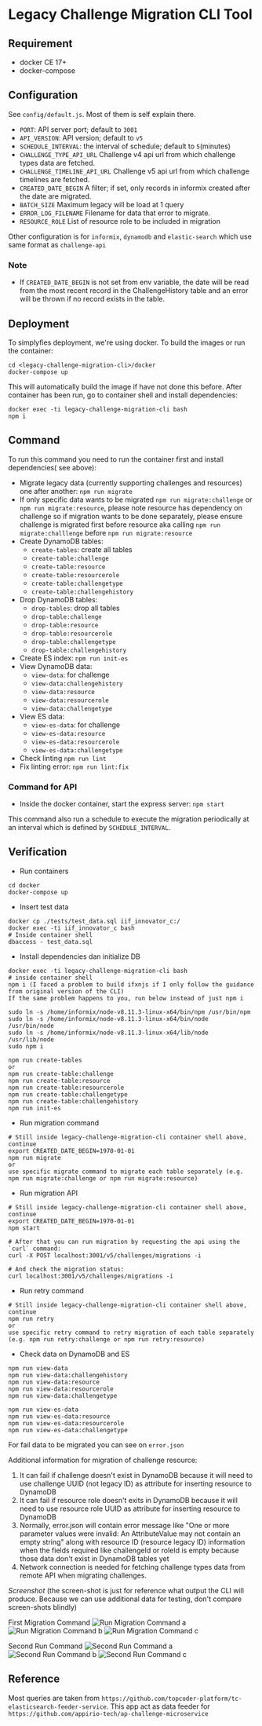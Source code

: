 # Legacy Challenge Migration CLI Tool

## Requirement
- docker CE 17+
- docker-compose

## Configuration
See `config/default.js`. Most of them is self explain there.
- `PORT`: API server port; default to `3001`
- `API_VERSION`: API version; default to `v5`
- `SCHEDULE_INTERVAL`: the interval of schedule; default to `5`(minutes)
- `CHALLENGE_TYPE_API_URL` Challenge v4 api url from which challenge types data are fetched.
- `CHALLENGE_TIMELINE_API_URL` Challenge v5 api url from which challenge timelines are fetched.
- `CREATED_DATE_BEGIN` A filter; if set, only records in informix created after the date are migrated.
- `BATCH_SIZE` Maximum legacy will be load at 1 query
- `ERROR_LOG_FILENAME` Filename for data that error to migrate.
- `RESOURCE_ROLE` List of resource role to be included in migration

Other configuration is for `informix`, `dynamodb` and `elastic-search` which use same format as `challenge-api`

### Note
- If `CREATED_DATE_BEGIN` is not set from env variable, the date will be read from
    the most recent record in the ChallengeHistory table and an error will be thrown if no record exists in the table.

## Deployment
To simplyfies deployment, we're using docker. To build the images
or run the container:
```
cd <legacy-challenge-migration-cli>/docker
docker-compose up
```
This will automatically build the image if have not done this before.
After container has been run, go to container shell and install dependencies:

```
docker exec -ti legacy-challenge-migration-cli bash
npm i
```

## Command
To run this command you need to run the container first and install dependencies( see above):

- Migrate legacy data (currently supporting challenges and resources) one after another:
`npm run migrate`
- If only specific data wants to be migrated
`npm run migrate:challenge` or `npm run migrate:resource`, please note resource has dependency on challenge so if migration wants to be done separately, please ensure challenge is migrated first before resource aka calling `npm run migrate:challlenge` before `npm run migrate:resource`
- Create DynamoDB tables:
  - `create-tables`: create all tables
  - `create-table:challenge`
  - `create-table:resource`
  - `create-table:resourcerole`
  - `create-table:challengetype`
  - `create-table:challengehistory`
- Drop DynamoDB tables:
  - `drop-tables`: drop all tables
  - `drop-table:challenge`
  - `drop-table:resource`
  - `drop-table:resourcerole`
  - `drop-table:challengetype`
  - `drop-table:challengehistory`
- Create ES index:
`npm run init-es`
- View DynamoDB data:
  - `view-data`: for challenge
  - `view-data:challengehistory`
  - `view-data:resource`
  - `view-data:resourcerole`
  - `view-data:challengetype`
- View ES data:
  - `view-es-data`: for challenge
  - `view-es-data:resource`
  - `view-es-data:resourcerole`
  - `view-es-data:challengetype`
- Check linting
`npm run lint`
- Fix linting error:
`npm run lint:fix`

### Command for API
- Inside the docker container, start the express server: `npm start`

This command also run a schedule to execute the migration periodically at an interval which is defined by `SCHEDULE_INTERVAL`.

## Verification
- Run containers
```
cd docker
docker-compose up
```
- Insert test data
```
docker cp ./tests/test_data.sql iif_innovator_c:/
docker exec -ti iif_innovator_c bash
# Inside container shell
dbaccess - test_data.sql
```

- Install dependencies dan initialize DB
```
docker exec -ti legacy-challenge-migration-cli bash
# inside container shell
npm i (I faced a problem to build ifxnjs if I only follow the guidance from original version of the CLI)
If the same problem happens to you, run below instead of just npm i

sudo ln -s /home/informix/node-v8.11.3-linux-x64/bin/npm /usr/bin/npm
sudo ln -s /home/informix/node-v8.11.3-linux-x64/bin/node /usr/bin/node
sudo ln -s /home/informix/node-v8.11.3-linux-x64/lib/node /usr/lib/node
sudo npm i

npm run create-tables
or
npm run create-table:challenge
npm run create-table:resource
npm run create-table:resourcerole
npm run create-table:challengetype
npm run create-table:challengehistory
npm run init-es
```

- Run migration command
```
# Still inside legacy-challenge-migration-cli container shell above, continue
export CREATED_DATE_BEGIN=1970-01-01
npm run migrate
or
use specific migrate command to migrate each table separately (e.g. npm run migrate:challenge or npm run migrate:resource)
```

- Run migration API
```
# Still inside legacy-challenge-migration-cli container shell above, continue
export CREATED_DATE_BEGIN=1970-01-01
npm start

# After that you can run migration by requesting the api using the `curl` command:
curl -X POST localhost:3001/v5/challenges/migrations -i

# And check the migration status:
curl localhost:3001/v5/challenges/migrations -i
```

- Run retry command
```
# Still inside legacy-challenge-migration-cli container shell above, continue
npm run retry
or
use specific retry command to retry migration of each table separately (e.g. npm run retry:challenge or npm run retry:resource)
```

- Check data on DynamoDB and ES
```
npm run view-data
npm run view-data:challengehistory
npm run view-data:resource
npm run view-data:resourcerole
npm run view-data:challengetype

npm run view-es-data
npm run view-es-data:resource
npm run view-es-data:resourcerole
npm run view-es-data:challengetype
```

For fail data to be migrated you can see on `error.json`

Additional information for migration of challenge resource:

1.  It can fail if challenge doesn't exist in DynamoDB because it will need to use challenge UUID (not legacy ID) as attribute for inserting resource to DynamoDB
2.  It can fail if resource role doesn't exits in DynamoDB because it will need to use resource role UUID as attribute for inserting resource to DynamoDB
3.  Normally, error.json will contain error message like "One or more parameter values were invalid: An AttributeValue may not contain an empty string" along with resource ID (resource legacy ID) information when the fields required like challengeId or roleId is empty because those data don't exist in DynamoDB tables yet
4. Network connection is needed for fetching challenge types data from remote API when migrating challenges.

*Screenshot* (the screen-shot is just for reference what output the CLI will produce. Because we can use additional data for testing, don't compare screen-shots blindly)

First Migration Command
![Run Migration Command a](screen-shot/npm_run_migrate_1.png)
![Run Migration Command b](screen-shot/npm_run_migrate_1b.png)
![Run Migration Command c](screen-shot/npm_run_migrate_1c.png)

Second Run Command
![Second Run Command a](screen-shot/npm_run_migrate_2.png)
![Second Run Command b](screen-shot/npm_run_migrate_2b.png)
![Second Run Command c](screen-shot/npm_run_migrate_2c.png)


## Reference
Most queries are taken from `https://github.com/topcoder-platform/tc-elasticsearch-feeder-service`.
This app act as data feeder for `https://github.com/appirio-tech/ap-challenge-microservice`
